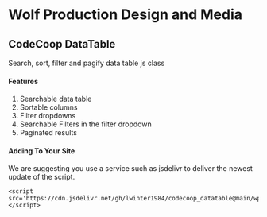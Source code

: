 # Wolf Production Design and Media

## CodeCoop DataTable
Search, sort, filter and pagify data table js class

#### Features
1. Searchable data table
2. Sortable columns
3. Filter dropdowns
4. Searchable Filters in the filter dropdown
5. Paginated results

#### Adding To Your Site
We are suggesting you use a service such as jsdelivr to deliver the newest update of the script.
```
<script src='https://cdn.jsdelivr.net/gh/lwinter1984/codecoop_datatable@main/wpdcc_datatable.js'></script>
```